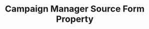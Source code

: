 ---
# -------------------------- #
#        CONTENT TYPE        #
# -------------------------- #

product-type: "connect"
content-type: "api-form"
form-type: "source"
key: "source-form-properties-campaign-manager-object"


# -------------------------- #
#        OBJECT INFO         #
# -------------------------- #

title: "Campaign Manager Source Form Property"
api-type: "platform.doubleclick-campaign-manager"
display-name: "Campaign Manager"

source-type: "saas"
docs-name: "campaign-manager"

description: ""


# -------------------------- #
#      OBJECT ATTRIBUTES     #
# -------------------------- #

uses-start-date: false

object-attributes:
  - name: "profile_id"
    type: "string"
    required: true
    description: |
      The ID of the {{ form-property.display-name }} profile you want to replicate data from. Refer to the [{{ form-property.display-name }} documentation]({{ doc-link | prepend: site.baseurl | append: "#locate-your-profile-id" }}) for instructions on retrieving this info.
    value: "<CAMPAIGN_MANAGER_PROFILE_ID>"
---